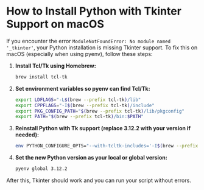 # How to Install Python with Tkinter Support on macOS

If you encounter the error `ModuleNotFoundError: No module named '_tkinter'`, your Python installation is missing Tkinter support. To fix this on macOS (especially when using pyenv), follow these steps:

1. **Install Tcl/Tk using Homebrew:**
	```sh
	brew install tcl-tk
	```

2. **Set environment variables so pyenv can find Tcl/Tk:**
	```sh
	export LDFLAGS="-L$(brew --prefix tcl-tk)/lib"
	export CPPFLAGS="-I$(brew --prefix tcl-tk)/include"
	export PKG_CONFIG_PATH="$(brew --prefix tcl-tk)/lib/pkgconfig"
	export PATH="$(brew --prefix tcl-tk)/bin:$PATH"
	```

3. **Reinstall Python with Tk support (replace 3.12.2 with your version if needed):**
	```sh
	env PYTHON_CONFIGURE_OPTS="--with-tcltk-includes='-I$(brew --prefix tcl-tk)/include' --with-tcltk-libs='-L$(brew --prefix tcl-tk)/lib -ltcl8.6 -ltk8.6'" pyenv install 3.12.2
	```

4. **Set the new Python version as your local or global version:**
	```sh
	pyenv global 3.12.2
	```

After this, Tkinter should work and you can run your script without errors.
